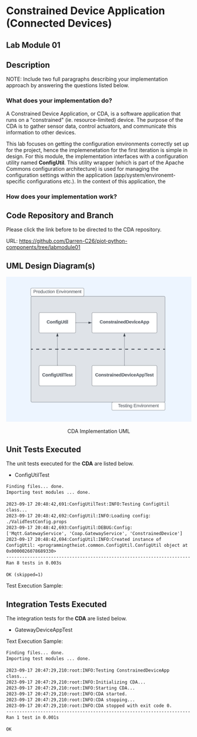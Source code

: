 # Constrained Device Application (Connected Devices)

## Lab Module 01

## Description
NOTE: Include two full paragraphs describing your implementation approach by answering the questions listed below.

### What does your implementation do?
A Constrained Device Application, or CDA, is a software application that runs on a "constrained" (ie. resource-limited) device. The purpose of the CDA is to gather sensor data, control actuators, and communicate this information to other devices.

This lab focuses on getting the configuration environments correctly set up for the project, hence the implemenetation for the first iteration is simple in design. For this module, the implementation interfaces with a configuration utility named <b>ConfigUtil</b>. This utility wrapper (which is part of the Apache Commons configuration architecture) is used for managing the configuration settings within the application (app/system/environemt-specific configurations etc.). In the context of this application, the 

### How does your implementation work?

## Code Repository and Branch
Please click the link before to be directed to the CDA repository.

URL: https://github.com/Darren-C26/piot-python-components/tree/labmodule01

## UML Design Diagram(s)
![CDA UML](image-6.png)
<p style="text-align: center;">CDA Implementation UML</p>

## Unit Tests Executed
The unit tests executed for the <b>CDA</b> are listed below.
 - ConfigUtilTest
```
Finding files... done.
Importing test modules ... done.

2023-09-17 20:48:42,691:ConfigUtilTest:INFO:Testing ConfigUtil class...
2023-09-17 20:48:42,692:ConfigUtil:INFO:Loading config: ./ValidTestConfig.props
2023-09-17 20:48:42,693:ConfigUtil:DEBUG:Config: ['Mqtt.GatewayService', 'Coap.GatewayService', 'ConstrainedDevice']
2023-09-17 20:48:42,694:ConfigUtil:INFO:Created instance of ConfigUtil: <programmingtheiot.common.ConfigUtil.ConfigUtil object at 0x0000026078689330>
----------------------------------------------------------------------
Ran 8 tests in 0.003s

OK (skipped=1)
```
Test Execution Sample:

## Integration Tests Executed
The integration tests for the <b>CDA</b> are listed below.

 - GatewayDeviceAppTest

Text Execution Sample:
```
Finding files... done.
Importing test modules ... done.

2023-09-17 20:47:29,210:root:INFO:Testing ConstrainedDeviceApp class...
2023-09-17 20:47:29,210:root:INFO:Initializing CDA...
2023-09-17 20:47:29,210:root:INFO:Starting CDA...
2023-09-17 20:47:29,210:root:INFO:CDA started.
2023-09-17 20:47:29,210:root:INFO:CDA stopping...
2023-09-17 20:47:29,210:root:INFO:CDA stopped with exit code 0.
----------------------------------------------------------------------
Ran 1 test in 0.001s

OK

```